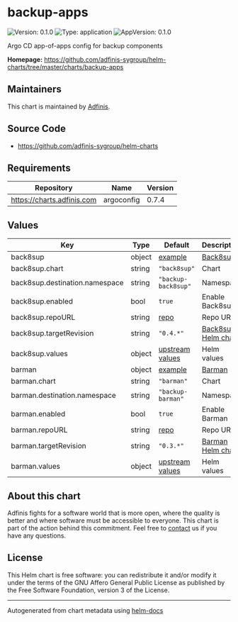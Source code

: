 # backup-apps

![Version: 0.1.0](https://img.shields.io/badge/Version-0.1.0-informational?style=flat-square) ![Type: application](https://img.shields.io/badge/Type-application-informational?style=flat-square) ![AppVersion: 0.1.0](https://img.shields.io/badge/AppVersion-0.1.0-informational?style=flat-square)

Argo CD app-of-apps config for backup components

**Homepage:** <https://github.com/adfinis-sygroup/helm-charts/tree/master/charts/backup-apps>

## Maintainers
This chart is maintained by [Adfinis](https://adfinis.com/?pk_campaign=github&pk_kwd=helm-charts).

## Source Code

* <https://github.com/adfinis-sygroup/helm-charts>

## Requirements

| Repository | Name | Version |
|------------|------|---------|
| https://charts.adfinis.com | argoconfig | 0.7.4 |

## Values

| Key | Type | Default | Description |
|-----|------|---------|-------------|
| back8sup | object | [example](./examples/back8sup.yaml) | [Back8sup](https://github.com/adfinis-sygroup/back8sup) |
| back8sup.chart | string | `"back8sup"` | Chart |
| back8sup.destination.namespace | string | `"backup-back8sup"` | Namespace |
| back8sup.enabled | bool | `true` | Enable Back8sup |
| back8sup.repoURL | string | [repo](https://charts.adfinis.com) | Repo URL |
| back8sup.targetRevision | string | `"0.4.*"` | [Back8sup Helm chart](https://github.com/adfinis-sygroup/helm-charts/tree/master/charts/back8sup) |
| back8sup.values | object | [upstream values](https://github.com/adfinis-sygroup/helm-charts/blob/master/charts/back8sup/values.yaml) | Helm values |
| barman | object | [example](./examples/barman.yaml) | [Barman](https://github.com/EnterpriseDB/barman) |
| barman.chart | string | `"barman"` | Chart |
| barman.destination.namespace | string | `"backup-barman"` | Namespace |
| barman.enabled | bool | `true` | Enable Barman |
| barman.repoURL | string | [repo](https://charts.adfinis.com) | Repo URL |
| barman.targetRevision | string | `"0.3.*"` | [Barman Helm chart](https://github.com/adfinis-sygroup/helm-charts/tree/master/charts/barman) |
| barman.values | object | [upstream values](https://github.com/adfinis-sygroup/helm-charts/blob/master/charts/barman/values.yaml) | Helm values |

## About this chart

Adfinis fights for a software world that is more open, where the quality is
better and where software must be accessible to everyone. This chart
is part of the action behind this commitment. Feel free to
[contact](https://adfinis.com/kontakt/?pk_campaign=github&pk_kwd=helm-charts)
us if you have any questions.

## License

This Helm chart is free software: you can redistribute it and/or modify it under the terms
of the GNU Affero General Public License as published by the Free Software Foundation,
version 3 of the License.

----------------------------------------------
Autogenerated from chart metadata using [helm-docs](https://github.com/norwoodj/helm-docs/)
